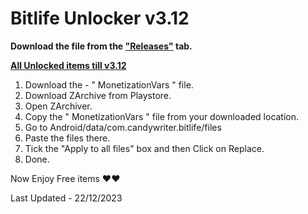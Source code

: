 # Bitlife Unlocker v3.12

**Download the file from the ["Releases"](https://github.com/zeropse/bitlife-unlocker/releases/tag/3.12) tab.**

**<ins>All Unlocked items till v3.12</ins>**

1. Download the - " MonetizationVars " file.
2. Download ZArchive from Playstore.
3. Open ZArchiver.
4. Copy the " MonetizationVars " file from your downloaded location.
5. Go to Android/data/com.candywriter.bitlife/files
6. Paste the files there.
7. Tick the "Apply to all files" box and then Click on Replace.
8. Done.

Now Enjoy Free items ❤️❤️


Last Updated - 22/12/2023